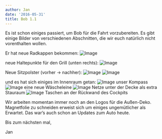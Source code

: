 ```yaml
---
author: Jan
date: '2016-05-31'
title: Bob 1.1
---
```

Es ist schon einiges passiert, um Bob für die Fahrt vorzubereiten. Es gibt
einige Bilder von verschiedenen Abschnitten, die wir euch natürlich nicht
vorenthalten wollen.

Er hat neue Radkappen bekommen:
![Image](./images/1.jpg)

neue Haltepunkte für den Grill (unten rechts):
![Image](./images/2.jpg)

Neue Sitzpolster (vorher -> nachher):
![Image](./images/3.jpg) ![Image](./images/4.jpg)

und es hat sich einiges im Innenraum getan:
![Image](./images/5.jpg)
unser Kompass
![Image](./images/6.jpg)
eine neue Wäscheleine
![Image](./images/7.jpg)
Netze unter der Decke als extra Stauraum
![Image](./images/8.jpg)
Taschen an der Rückwand des Cockpits

Wir arbeiten momentan immer noch an den Logos für die Außen-Deko. Magnetfolie
zu schneiden erweist sich um einiges ungemütlicher als Erwartet.
Das war’s auch schon an Updates zum Auto heute.

Bis zum nächsten mal,

Jan
